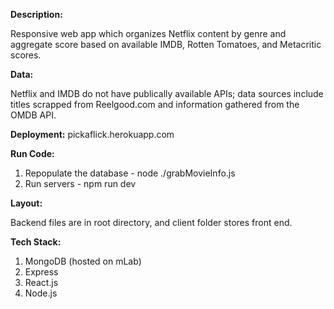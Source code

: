 **Description:** 

Responsive web app which organizes Netflix content by genre and aggregate score based on available IMDB, Rotten Tomatoes, and Metacritic scores. 

**Data:** 

Netflix and IMDB do not have publically available APIs; data sources include titles scrapped from Reelgood.com and information gathered from the OMDB API.

**Deployment:** pickaflick.herokuapp.com

**Run Code:**

1. Repopulate the database - node ./grabMovieInfo.js
2. Run servers - npm run dev

**Layout:**

Backend files are in root directory, and client folder stores front end. 

**Tech Stack:**
1. MongoDB (hosted on mLab)
2. Express 
3. React.js
4. Node.js
